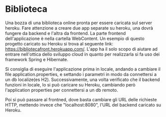 # Biblioteca
Una bozza di una biblioteca online pronta per essere caricata sul server heroku.
Fare attenzione a creare due app separate su heroku, una dovrà fungere da backend e l'altra da frontend.
La parte frontend dell'applicazione è nella cartella WebContent.
Un esempio di questo progetto caricato su Heroku si trova al seguente link: https://bibliotecafront.herokuapp.com/.
L'app ha il solo scopo di aiutare ad entrare nell'ottica dello sviluppo cloud in quanto per realizzarla si fa uso dei framework Spring e Hibernate.

Si consiglia di eseguire l'applicazione prima in locale, andando a cambiare il file application.properties, e settando i parametri in modo da connettersi a un db localize(es H2).
Successivamente, una volta verificato che il backend funzioni in locale, lo si può caricare su Heroku, cambiando però l'application properties per connettersi a un db remoto.

Poi si può passare al frontned, dove basta cambiare gli URL delle richieste HTTP, mettendo invece che "localhost:8080", l'URL del backend caricato su Heroku.
